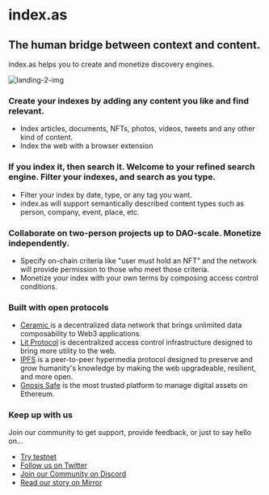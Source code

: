 # index.as

## The human bridge between context and content.

index.as helps you to create and monetize discovery engines.

![landing-2-img](https://testnet.index.as/images/landing-2.webp)

### Create your indexes by adding any content you like and find relevant.

- Index articles, documents, NFTs, photos, videos, tweets and any other
  kind of content.
-  Index the web with a browser extension

### If you index it, then search it. Welcome to your refined search engine. Filter your indexes, and search as you type.


- Filter your index by date, type, or any tag you want.
- index.as will support semantically described content types such as person, company, event, place, etc.

### Collaborate on two-person projects up to DAO-scale. Monetize independently.


- Specify on-chain criteria like "user must hold an NFT" and the network will provide permission to those who meet those criteria.
- Monetize your index with your own terms by composing access control conditions.


### Built with open protocols

- [Ceramic ](https://ceramic.network/) is a decentralized data network that brings unlimited data composability to Web3 applications.
- [Lit Protocol](http://litprotocol.com/) is decentralized access control infrastructure designed to bring more utility to the web.
- [IPFS](https://ipfs.io/) is a peer-to-peer hypermedia protocol designed to preserve and grow humanity's knowledge by making the web upgradeable, resilient, and more open.
- [Gnosis Safe](https://gnosis-safe.io/) is the most trusted platform to manage digital assets on Ethereum.

### Keep up with us
Join our community to get support, provide feedback, or just to say hello on...
- [Try testnet](https://index.as)
- [Follow us on Twitter](https://twitter.com/indexas)
- [Join our Community on Discord](https://discord.gg/55V8wg5k)
- [Read our story on Mirror](https://mirror.xyz/indexas.eth/r8ASALRJ2NK9sTAnIIp4-bTVsd8CaKQoRdRG1TFR3Sc)
